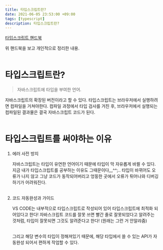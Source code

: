 ```yaml
---
title: 타입스크립트란?
date: 2021-06-05 23:53:00 +09:00
tags: [typescript]
description: 타입스크립트란?
---
```




[타입스크립트 핸드북](https://joshua1988.github.io/ts/why-ts.html#%ED%83%80%EC%9E%85%EC%8A%A4%ED%81%AC%EB%A6%BD%ED%8A%B8%EB%9E%80)

위 핸드북을 보고 개인적으로 정리한 내용.<br><br>



# 타입스크립트란?

> 자바스크립트에 타입을 부여한 언어. <br>

자바스크립트의 확장된 버전이라고 할 수 있다. 타입스크립트는 브라우저에서 실행하려면 컴파일을 거쳐야한다. 컴파일 과정에서 타입 검사를 거친 후, 브라우저에서 실행되는 컴파일된 결과물은 결국 자바스크립트 코드가 된다.<br><br>



# 타입스크립트를 써야하는 이유



1. 에러 사전 방지

   자바스크립트는 타입이 유연한 언어이기 때문에 타입이 막 자유롭게 바뀔 수 있다. 지금 내가 타입스크립트를 공부하는 이유도 그때문이다,,,^^;.. 타입이 바뀌어도 오류가 나지 않고 그냥 코드가 동작되어버리고 엉뚱한 곳에서 오류가 튀어나와 디버깅하기가 어려워진다.<br><br>



2. 코드 자동완성과 가이드

   VS CODE는 내부적으로 타입스크립트로 작성되어 있어 타입스크립트에 최적화 되어있다고 한다! 자바스크립트 코드를 잘못 쓰면 빨간 줄로 잘못되었다고 알려주는 것처럼, 타입이 잘못되면 그것도 알려준다고 한다! (원래는 그런 거 안알랴줌) <br><br>

   그리고 해당 변수의 타입이 정해져있기 때문에, 해당 타입에서 쓸 수 있는 API가 자동완성 되어서 편하게 작업할 수 있다.<br>

